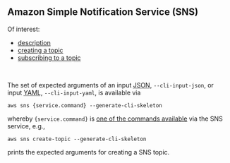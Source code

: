 <br>

## Amazon Simple Notification Service (SNS)

Of interest:
* [description](https://awscli.amazonaws.com/v2/documentation/api/latest/reference/sns/index.html)
* [creating a topic](https://awscli.amazonaws.com/v2/documentation/api/latest/reference/sns/create-topic.html)
* [subscribing to a topic](https://awscli.amazonaws.com/v2/documentation/api/latest/reference/sns/subscribe.html)

<br>

The set of expected arguments of an input <abbr title="JavaScript Object Notation">JSON</abbr>, `--cli-input-json`, or input <abbr title="YAML Ain't Markup Language">YAML</abbr>, `--cli-input-yaml`, is available via

```shell
aws sns {service.command} --generate-cli-skeleton
```

whereby `{service.command}` is [one of the commands available](https://awscli.amazonaws.com/v2/documentation/api/latest/reference/sns/index.html#available-commands) via the SNS service, e.g.,

```shell
aws sns create-topic --generate-cli-skeleton
```

prints the expected arguments for creating a SNS topic. 

<br>
<br>

<br>
<br>

<br>
<br>

<br>
<br>
